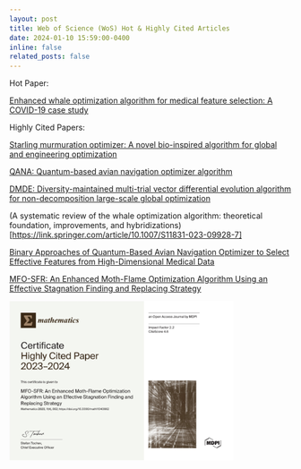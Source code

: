 ```yaml
---
layout: post
title: Web of Science (WoS) Hot & Highly Cited Articles
date: 2024-01-10 15:59:00-0400
inline: false
related_posts: false
---
```


Hot Paper:

[Enhanced whale optimization algorithm for medical feature selection: A COVID-19 case study](https://www.sciencedirect.com/science/article/pii/S0010482522006126)  
     
Highly Cited Papers:

 [Starling murmuration optimizer: A novel bio-inspired algorithm for global and engineering optimization](https://www.sciencedirect.com/science/article/abs/pii/S0045782522000330)
 
[QANA: Quantum-based avian navigation optimizer algorithm](https://www.sciencedirect.com/science/article/abs/pii/S0952197621001627)

[DMDE: Diversity-maintained multi-trial vector differential evolution algorithm for non-decomposition large-scale global
optimization](https://www.sciencedirect.com/science/article/abs/pii/S0957417422003359)

(A systematic review of the whale optimization algorithm: theoretical foundation, improvements, and hybridizations)[https://link.springer.com/article/10.1007/S11831-023-09928-7]

[Binary Approaches of Quantum-Based Avian Navigation Optimizer to Select Effective Features from High-Dimensional Medical Data](https://www.mdpi.com/2227-7390/10/15/2770)


[MFO-SFR: An Enhanced Moth-Flame Optimization Algorithm Using an Effective Stagnation Finding and Replacing Strategy](https://www.mdpi.com/2227-7390/11/4/862)

<img src="/assets/img/HighlyC.jpg" alt="MFO-SFR Certificate Highly Cited Paper 2023–2024" width="400px">



